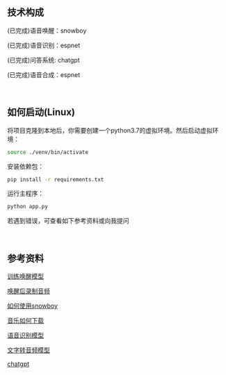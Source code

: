 
## 技术构成
(已完成)语音唤醒：snowboy

(已完成)语音识别：espnet

(已完成)问答系统: chatgpt

(已完成)语音合成：espnet


<br>

## 如何启动(Linux)
将项目克隆到本地后，你需要创建一个python3.7的虚拟环境。然后启动虚拟环境：

```bash
source ./venv/bin/activate
```
安装依赖包：
```bash
pip install -r requirements.txt
```

运行主程序：

```bash
python app.py
```

若遇到错误，可查看如下参考资料或向我提问


<br>

## 参考资料
[训练唤醒模型](https://snowboy.hahack.com/)

[唤醒后录制音频](https://www.passerma.com/article/54/#2.%E6%A0%91%E8%8E%93%E6%B4%BE%E5%BD%95%E5%88%B6%E5%A3%B0%E9%9F%B3%E4%B8%8A%E4%BC%A0%E7%99%BE%E5%BA%A6)

[如何使用snowboy](https://www.bilibili.com/video/BV1pr4y1U7cE/?spm_id_from=333.1007.top_right_bar_window_default_collection.content.click&vd_source=06eafedcfca50f6eabb7b3d6b61ecfe3)

[音乐如何下载](https://link.hhtjim.com/)

[语音识别模型](https://huggingface.co/espnet/pengcheng_guo_wenetspeech_asr_train_asr_raw_zh_char)

[文字转音频模型](https://huggingface.co/espnet/kan-bayashi_csmsc_tts_train_tacotron2_raw_phn_pypinyin_g2p_phone_train.loss.best)

[chatgpt](https://github.com/acheong08/ChatGPT/wiki/Setup)